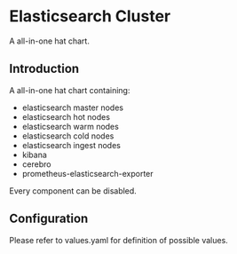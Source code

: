 # Elasticsearch Cluster

A all-in-one hat chart.

## Introduction

A all-in-one hat chart containing:

- elasticsearch master nodes
- elasticsearch hot nodes
- elasticsearch warm nodes
- elasticsearch cold nodes
- elasticsearch ingest nodes
- kibana
- cerebro
- prometheus-elasticsearch-exporter

Every component can be disabled.

## Configuration

Please refer to values.yaml for definition of possible values.
